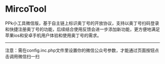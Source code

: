 # MircoTool
PPk小工具微信版，基于自主链上标识奥丁号的开放协议，支持以奥丁号扫码登录和快捷注册奥丁号的功能，后续结合使用反馈会进一步添加新功能，更方便地满足苹果ios和安卓手机用户体验和使用奥丁号的需求。


-----------------------------------------------

注意：需在config.inc.php文件里设置你的微信公众号参数，才能通过页面按钮点击调用微信扫一扫